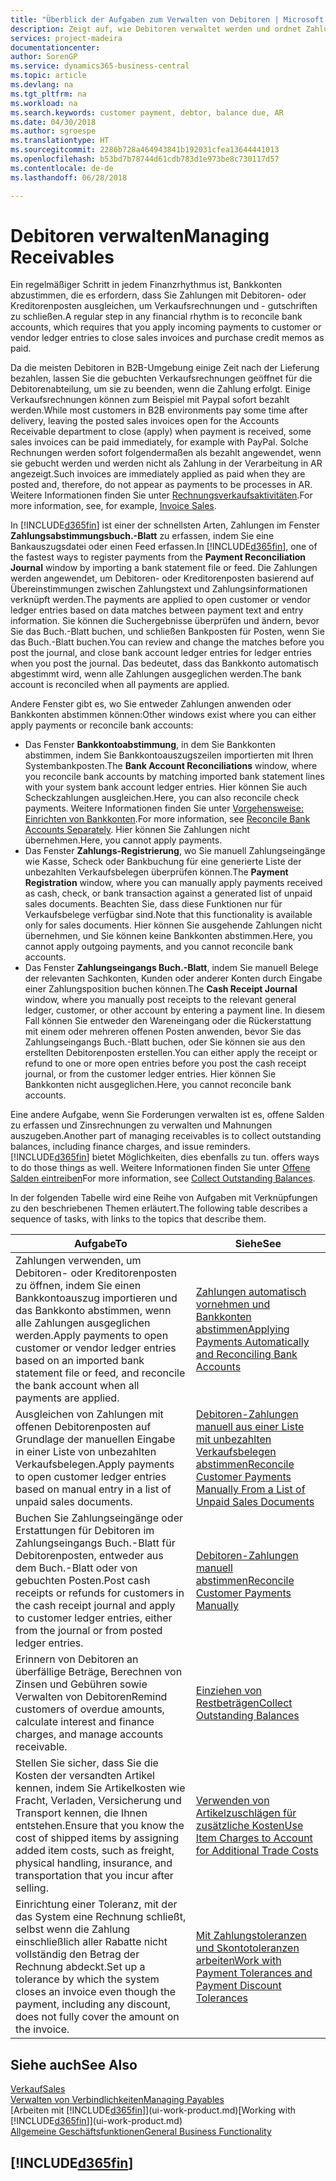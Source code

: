 ```yaml
---
title: "Überblick der Aufgaben zum Verwalten von Debitoren | Microsoft Docs"
description: Zeigt auf, wie Debitoren verwaltet werden und ordnet Zahlungen einem Debitor oder Kreditorenposten zu.
services: project-madeira
documentationcenter: 
author: SorenGP
ms.service: dynamics365-business-central
ms.topic: article
ms.devlang: na
ms.tgt_pltfrm: na
ms.workload: na
ms.search.keywords: customer payment, debtor, balance due, AR
ms.date: 04/30/2018
ms.author: sgroespe
ms.translationtype: HT
ms.sourcegitcommit: 2286b728a464943841b192031cfea13644441013
ms.openlocfilehash: b53bd7b78744d61cdb783d1e973be8c730117d57
ms.contentlocale: de-de
ms.lasthandoff: 06/28/2018

---
```

# <a name="managing-receivables"></a><span data-ttu-id="3f840-103">Debitoren verwalten</span><span class="sxs-lookup"><span data-stu-id="3f840-103">Managing Receivables</span></span>
<span data-ttu-id="3f840-104">Ein regelmäßiger Schritt in jedem Finanzrhythmus ist, Bankkonten abzustimmen, die es erfordern, dass Sie Zahlungen mit Debitoren- oder Kreditorenposten ausgleichen, um Verkaufsrechnungen und - gutschriften zu schließen.</span><span class="sxs-lookup"><span data-stu-id="3f840-104">A regular step in any financial rhythm is to reconcile bank accounts, which requires that you apply incoming payments to customer or vendor ledger entries to close sales invoices and purchase credit memos as paid.</span></span>

<span data-ttu-id="3f840-105">Da die meisten Debitoren in B2B-Umgebung einige Zeit nach der Lieferung bezahlen, lassen Sie die gebuchten Verkaufsrechnungen geöffnet für die Debitorenabteilung, um sie zu beenden, wenn die Zahlung erfolgt. Einige Verkaufsrechnungen können zum Beispiel mit Paypal sofort bezahlt werden.</span><span class="sxs-lookup"><span data-stu-id="3f840-105">While most customers in B2B environments pay some time after delivery, leaving the posted sales invoices open for the Accounts Receivable department to close (apply) when payment is received, some sales invoices can be paid immediately, for example with PayPal.</span></span> <span data-ttu-id="3f840-106">Solche Rechnungen werden sofort folgendermaßen als bezahlt angewendet, wenn sie gebucht werden und werden nicht als Zahlung in der Verarbeitung in AR angezeigt.</span><span class="sxs-lookup"><span data-stu-id="3f840-106">Such invoices are immediately applied as paid when they are posted and, therefore, do not appear as payments to be processes in AR.</span></span> <span data-ttu-id="3f840-107">Weitere Informationen finden Sie unter [Rechnungsverkaufsaktivitäten](sales-how-invoice-sales.md).</span><span class="sxs-lookup"><span data-stu-id="3f840-107">For more information, see, for example, [Invoice Sales](sales-how-invoice-sales.md).</span></span>  

<span data-ttu-id="3f840-108">In [!INCLUDE[d365fin](includes/d365fin_md.md)] ist einer der schnellsten Arten, Zahlungen im Fenster **Zahlungsabstimmungsbuch.-Blatt** zu erfassen, indem Sie eine Bankauszugsdatei oder einen Feed erfassen.</span><span class="sxs-lookup"><span data-stu-id="3f840-108">In [!INCLUDE[d365fin](includes/d365fin_md.md)], one of the fastest ways to register payments from the **Payment Reconciliation Journal** window by importing a bank statement file or feed.</span></span> <span data-ttu-id="3f840-109">Die Zahlungen werden angewendet, um Debitoren- oder Kreditorenposten basierend auf Übereinstimmungen zwischen Zahlungstext und Zahlungsinformationen verknüpft werden.</span><span class="sxs-lookup"><span data-stu-id="3f840-109">The payments are applied to open customer or vendor ledger entries based on data matches between payment text and entry information.</span></span> <span data-ttu-id="3f840-110">Sie können die Suchergebnisse überprüfen und ändern, bevor Sie das Buch.-Blatt buchen, und schließen Bankposten für Posten, wenn Sie das Buch.-Blatt buchen.</span><span class="sxs-lookup"><span data-stu-id="3f840-110">You can review and change the matches before you post the journal, and close bank account ledger entries for ledger entries when you post the journal.</span></span> <span data-ttu-id="3f840-111">Das bedeutet, dass das Bankkonto automatisch abgestimmt wird, wenn alle Zahlungen ausgeglichen werden.</span><span class="sxs-lookup"><span data-stu-id="3f840-111">The bank account is reconciled when all payments are applied.</span></span>

<span data-ttu-id="3f840-112">Andere Fenster gibt es, wo Sie entweder Zahlungen anwenden oder Bankkonten abstimmen können:</span><span class="sxs-lookup"><span data-stu-id="3f840-112">Other windows exist where you can either apply payments or reconcile bank accounts:</span></span>

* <span data-ttu-id="3f840-113">Das Fenster **Bankkontoabstimmung**, in dem Sie Bankkonten abstimmen, indem Sie Bankkontoauszugszeilen importierten mit Ihren Systembankposten.</span><span class="sxs-lookup"><span data-stu-id="3f840-113">The **Bank Account Reconciliations** window, where you reconcile bank accounts by matching imported bank statement lines with your system bank account ledger entries.</span></span> <span data-ttu-id="3f840-114">Hier können Sie auch Scheckzahlungen ausgleichen.</span><span class="sxs-lookup"><span data-stu-id="3f840-114">Here, you can also reconcile check payments.</span></span> <span data-ttu-id="3f840-115">Weitere Informationen finden Sie unter [Vorgehensweise: Einrichten von Bankkonten](bank-how-reconcile-bank-accounts-separately.md).</span><span class="sxs-lookup"><span data-stu-id="3f840-115">For more information, see [Reconcile Bank Accounts Separately](bank-how-reconcile-bank-accounts-separately.md).</span></span> <span data-ttu-id="3f840-116">Hier können Sie Zahlungen nicht übernehmen.</span><span class="sxs-lookup"><span data-stu-id="3f840-116">Here, you cannot apply payments.</span></span>
* <span data-ttu-id="3f840-117">Das Fenster **Zahlungs-Registrierung**, wo Sie manuell Zahlungseingänge wie Kasse, Scheck oder Bankbuchung für eine generierte Liste der unbezahlten Verkaufsbelegen überprüfen können.</span><span class="sxs-lookup"><span data-stu-id="3f840-117">The **Payment Registration** window, where you can manually apply payments received as cash, check, or bank transaction against a generated list of unpaid sales documents.</span></span> <span data-ttu-id="3f840-118">Beachten Sie, dass diese Funktionen nur für Verkaufsbelege verfügbar sind.</span><span class="sxs-lookup"><span data-stu-id="3f840-118">Note that this functionality is available only for sales documents.</span></span> <span data-ttu-id="3f840-119">Hier können Sie ausgehende Zahlungen nicht übernehmen, und Sie können keine Bankkonten abstimmen.</span><span class="sxs-lookup"><span data-stu-id="3f840-119">Here, you cannot apply outgoing payments, and you cannot reconcile bank accounts.</span></span>
* <span data-ttu-id="3f840-120">Das Fenster **Zahlungseingangs Buch.-Blatt**, indem Sie manuell Belege der relevanten Sachkonten, Kunden oder anderer Konten durch Eingabe einer Zahlungsposition buchen können.</span><span class="sxs-lookup"><span data-stu-id="3f840-120">The **Cash Receipt Journal** window, where you manually post receipts to the relevant general ledger, customer, or other account by entering a payment line.</span></span> <span data-ttu-id="3f840-121">In diesem Fall können Sie entweder den Wareneingang oder die Rückerstattung mit einem oder mehreren offenen Posten anwenden, bevor Sie das Zahlungseingangs Buch.-Blatt buchen, oder Sie können sie aus den erstellten Debitorenposten erstellen.</span><span class="sxs-lookup"><span data-stu-id="3f840-121">You can either apply the receipt or refund to one or more open entries before you post the cash receipt journal, or from the customer ledger entries.</span></span> <span data-ttu-id="3f840-122">Hier können Sie Bankkonten nicht ausgeglichen.</span><span class="sxs-lookup"><span data-stu-id="3f840-122">Here, you cannot reconcile bank accounts.</span></span>  

<span data-ttu-id="3f840-123">Eine andere Aufgabe, wenn Sie Forderungen verwalten ist es, offene Salden zu erfassen und Zinsrechnungen zu verwalten und Mahnungen auszugeben.</span><span class="sxs-lookup"><span data-stu-id="3f840-123">Another part of managing receivables is to collect outstanding balances, including finance charges, and issue reminders.</span></span> [!INCLUDE[d365fin](includes/d365fin_md.md)]<span data-ttu-id="3f840-124"> bietet Möglichkeiten, dies ebenfalls zu tun.</span><span class="sxs-lookup"><span data-stu-id="3f840-124"> offers ways to do those things as well.</span></span> <span data-ttu-id="3f840-125">Weitere Informationen finden Sie unter [Offene Salden eintreiben](receivables-collect-outstanding-balances.md)</span><span class="sxs-lookup"><span data-stu-id="3f840-125">For more information, see [Collect Outstanding Balances](receivables-collect-outstanding-balances.md).</span></span>  

<span data-ttu-id="3f840-126">In der folgenden Tabelle wird eine Reihe von Aufgaben mit Verknüpfungen zu den beschriebenen Themen erläutert.</span><span class="sxs-lookup"><span data-stu-id="3f840-126">The following table describes a sequence of tasks, with links to the topics that describe them.</span></span>  

| <span data-ttu-id="3f840-127">Aufgabe</span><span class="sxs-lookup"><span data-stu-id="3f840-127">To</span></span> | <span data-ttu-id="3f840-128">Siehe</span><span class="sxs-lookup"><span data-stu-id="3f840-128">See</span></span> |
| --- | --- |
| <span data-ttu-id="3f840-129">Zahlungen verwenden, um Debitoren- oder Kreditorenposten zu öffnen, indem Sie einen Bankkontoauszug importieren und das Bankkonto abstimmen, wenn alle Zahlungen ausgeglichen werden.</span><span class="sxs-lookup"><span data-stu-id="3f840-129">Apply payments to open customer or vendor ledger entries based on an imported bank statement file or feed, and reconcile the bank account when all payments are applied.</span></span> |[<span data-ttu-id="3f840-130">Zahlungen automatisch vornehmen und Bankkonten abstimmen</span><span class="sxs-lookup"><span data-stu-id="3f840-130">Applying Payments Automatically and Reconciling Bank Accounts</span></span>](receivables-apply-payments-auto-reconcile-bank-accounts.md) |
| <span data-ttu-id="3f840-131">Ausgleichen von Zahlungen mit offenen Debitorenposten auf Grundlage der manuellen Eingabe in einer Liste von unbezahlten Verkaufsbelegen.</span><span class="sxs-lookup"><span data-stu-id="3f840-131">Apply payments to open customer ledger entries based on manual entry in a list of unpaid sales documents.</span></span> |[<span data-ttu-id="3f840-132">Debitoren-Zahlungen manuell aus einer Liste mit unbezahlten Verkaufsbelegen abstimmen</span><span class="sxs-lookup"><span data-stu-id="3f840-132">Reconcile Customer Payments Manually From a List of Unpaid Sales Documents</span></span>](receivables-how-reconcile-customer-payments-list-unpaid-sales-documents.md) |
| <span data-ttu-id="3f840-133">Buchen Sie Zahlungseingänge oder Erstattungen für Debitoren im Zahlungseingangs Buch.-Blatt für Debitorenposten, entweder aus dem Buch.-Blatt oder von gebuchten Posten.</span><span class="sxs-lookup"><span data-stu-id="3f840-133">Post cash receipts or refunds for customers in the cash receipt journal and apply to customer ledger entries, either from the journal or from posted ledger entries.</span></span> |[<span data-ttu-id="3f840-134">Debitoren-Zahlungen manuell abstimmen</span><span class="sxs-lookup"><span data-stu-id="3f840-134">Reconcile Customer Payments Manually</span></span>](receivables-how-apply-sales-transactions-manually.md) |
| <span data-ttu-id="3f840-135">Erinnern von Debitoren an überfällige Beträge, Berechnen von Zinsen und Gebühren sowie Verwalten von Debitoren</span><span class="sxs-lookup"><span data-stu-id="3f840-135">Remind customers of overdue amounts, calculate interest and finance charges, and manage accounts receivable.</span></span> |[<span data-ttu-id="3f840-136">Einziehen von Restbeträgen</span><span class="sxs-lookup"><span data-stu-id="3f840-136">Collect Outstanding Balances</span></span>](receivables-collect-outstanding-balances.md) |
|<span data-ttu-id="3f840-137">Stellen Sie sicher, dass Sie die Kosten der versandten Artikel kennen, indem Sie Artikelkosten wie Fracht, Verladen, Versicherung und Transport kennen, die Ihnen entstehen.</span><span class="sxs-lookup"><span data-stu-id="3f840-137">Ensure that you know the cost of shipped items by assigning added item costs, such as freight, physical handling, insurance, and transportation that you incur after selling.</span></span>|[<span data-ttu-id="3f840-138">Verwenden von Artikelzuschlägen für zusätzliche Kosten</span><span class="sxs-lookup"><span data-stu-id="3f840-138">Use Item Charges to Account for Additional Trade Costs</span></span>](payables-how-assign-item-charges.md)|
|<span data-ttu-id="3f840-139">Einrichtung einer Toleranz, mit der das System eine Rechnung schließt, selbst wenn die Zahlung einschließlich aller Rabatte nicht vollständig den Betrag der Rechnung abdeckt.</span><span class="sxs-lookup"><span data-stu-id="3f840-139">Set up a tolerance by which the system closes an invoice even though the payment, including any discount, does not fully cover the amount on the invoice.</span></span>|[<span data-ttu-id="3f840-140">Mit Zahlungstoleranzen und Skontotoleranzen arbeiten</span><span class="sxs-lookup"><span data-stu-id="3f840-140">Work with Payment Tolerances and Payment Discount Tolerances</span></span>](finance-payment-tolerance-and-payment-discount-tolerance.md)|
## <a name="see-also"></a><span data-ttu-id="3f840-141">Siehe auch</span><span class="sxs-lookup"><span data-stu-id="3f840-141">See Also</span></span>
[<span data-ttu-id="3f840-142">Verkauf</span><span class="sxs-lookup"><span data-stu-id="3f840-142">Sales</span></span>](sales-manage-sales.md)  
[<span data-ttu-id="3f840-143">Verwalten von Verbindlichkeiten</span><span class="sxs-lookup"><span data-stu-id="3f840-143">Managing Payables</span></span>](payables-manage-payables.md)  
<span data-ttu-id="3f840-144">[Arbeiten mit [!INCLUDE[d365fin](includes/d365fin_md.md)]](ui-work-product.md)</span><span class="sxs-lookup"><span data-stu-id="3f840-144">[Working with [!INCLUDE[d365fin](includes/d365fin_md.md)]](ui-work-product.md)</span></span>  
[<span data-ttu-id="3f840-145">Allgemeine Geschäftsfunktionen</span><span class="sxs-lookup"><span data-stu-id="3f840-145">General Business Functionality</span></span>](ui-across-business-areas.md)

## [!INCLUDE[d365fin](includes/free_trial_md.md)]  
 

